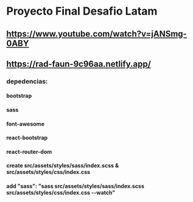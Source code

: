 # Proyecto Final Desafio Latam

## https://www.youtube.com/watch?v=jANSmg-0ABY

## https://rad-faun-9c96aa.netlify.app/

### depedencias:

#### bootstrap
#### sass
#### font-awesome
#### react-bootstrap
#### react-router-dom

#### create src/assets/styles/sass/index.scss & src/assets/styles/css/index.css
#### add "sass": "sass src/assets/styles/sass/index.scss src/assets/styles/css/index.css --watch"